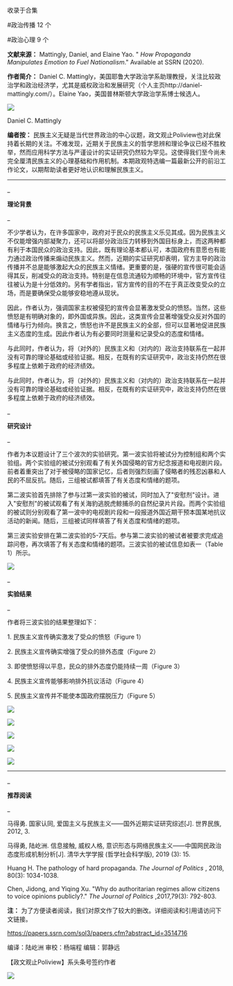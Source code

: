 

收录于合集

#政治传播 12 个

#政治心理 9 个

**文献来源：** Mattingly, Daniel, and Elaine Yao. " _How Propaganda Manipulates
Emotion to Fuel Nationalism_." Available at SSRN (2020).

**作者简介：** Daniel C.
Mattingly，美国耶鲁大学政治学系助理教授，关注比较政治学和政治经济学，尤其是威权政治和发展研究（个人主页http://daniel-
mattingly.com/）。Elaine Yao，美国普林斯顿大学政治学系博士候选人。

  

![](/images/340/2.png)

Daniel C. Mattingly

  

 **编者按：**
民族主义无疑是当代世界政治的中心议题，政文观止Poliview也对此保持着长期的关注。不难发现，近期关于民族主义的哲学思辨和理论争议已经不胜枚举，然而应用科学方法与严谨设计的实证研究仍然较为罕见。这使得我们至今尚未完全厘清民族主义的心理基础和作用机制。本期政观特选编一篇最新公开的前沿工作论文，以期帮助读者更好地认识和理解民族主义。

  

___

  

  

_

 **理论背景**

_

不少学者认为，在许多国家中，政府对于民众的民族主义乐见其成。因为民族主义不仅能增强内部凝聚力，还可以将部分政治压力转移到外国目标身上，而这两种都有利于本国民众的政治支持。因此，既有理论基本都认可，本国政府有意愿也有能力通过政治传播来煽动民族主义。然而，近期的实证研究却表明，官方主导的政治传播并不总是能够激起大众的民族主义情绪。更重要的是，强硬的宣传很可能会适得其反，削减受众的政治支持。特别是在信息流通较为顺畅的环境中，官方宣传往往被认为是十分低效的。另有学者指出，官方宣传的目的不在于真正改变受众的立场，而是要确保受众能够安稳地遵从现状。

  

因此，作者认为，强调国家主权被侵犯的宣传会显著激发受众的愤怒。当然，这些愤怒是有明确对象的，即外国或异族。因此，这类宣传会显著增强受众反对外国的情绪与行为倾向。换言之，愤怒也许不是民族主义的全部，但可以显著地促进民族主义态度的生成。因此作者认为有必要同时测量和记录受众的态度和情绪。

  

与此同时，作者认为，将（对外的）民族主义和（对内的）政治支持联系在一起并没有可靠的理论基础或经验证据。相反，在既有的实证研究中，政治支持仍然在很多程度上依赖于政府的经济绩效。

  

与此同时，作者认为，将（对外的）民族主义和（对内的）政治支持联系在一起并没有可靠的理论基础或经验证据。相反，在既有的实证研究中，政治支持仍然在很多程度上依赖于政府的经济绩效。

  

_

 **研究设计**

_

作者为本议题设计了三个波次的实验研究。第一波实验将被试分为控制组和两个实验组。两个实验组的被试分别观看了有关外国侵略的官方纪念报道和电视剧片段。前者着重突出了对于被侵略的国家记忆，后者则强烈刻画了侵略者的残忍凶暴和人民的不屈反抗。随后，三组被试都填答了有关态度和情绪的题项。

  

第二波实验首先排除了参与过第一波实验的被试，同时加入了"安慰剂"设计。进入"安慰剂"的被试观看了有关海豹逃脱虎鲸捕杀的自然纪录片片段。而两个实验组的被试则分别观看了第一波中的电视剧片段和一段报道外国近期干预本国某地抗议活动的新闻。随后，三组被试同样填答了有关态度和情绪的题项。

  

第三波实验安排在第二波实验的5-7天后。参与第二波实验的被试者被要求完成追踪问卷，再次填答了有关态度和情绪的题项。三波实验的被试信息如表一（Table
1）所示。

  

![](/images/340/3.png)

  

_

 **实验结果**

_

作者将三波实验的结果整理如下：

1\. 民族主义宣传确实激发了受众的愤怒（Figure 1）

2\. 民族主义宣传确实增强了受众的排外态度（Figure 2）

3\. 即使愤怒得以平息，民众的排外态度仍能持续一周（Figure 3）

4\. 民族主义宣传能够影响排外抗议活动（Figure 4）

5\. 民族主义宣传并不能使本国政府摆脱压力（Figure 5）

  

![](/images/340/4.png)

  

![](/images/340/5.png)

  

![](/images/340/6.png)

  

![](/images/340/7.png)

  

![](/images/340/8.png)

  

  

___

  

  

_

 **推荐阅读**

_

马得勇. 国家认同, 爱国主义与民族主义——国外近期实证研究综述[J]. 世界民族, 2012, 3.

  

马得勇, 陆屹洲. 信息接触, 威权人格, 意识形态与网络民族主义——中国网民政治态度形成机制分析[J]. 清华大学学报 (哲学社会科学版), 2019
(3): 15.

  

Huang H. The pathology of hard propaganda. _The Journal of Politics_ , 2018,
80(3): 1034-1038.

Chen, Jidong, and Yiqing Xu. "Why do authoritarian regimes allow citizens to
voice opinions publicly?." _The Journal of Politics_ ,2017,79(3): 792-803.

  

 **注：** 为了方便读者阅读，我们对原文作了较大的删改。详细阅读和引用请访问下文链接。

https://papers.ssrn.com/sol3/papers.cfm?abstract_id=3514716

  

编译：陆屹洲 审校：杨端程 编辑：郭静远

【政文观止Poliview】系头条号签约作者

  

![](/images/340/9.jpeg)

  

